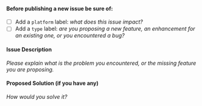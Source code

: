 #### Before publishing a new issue be sure of:
- [ ] Add a `platform` label: _what does this issue impact?_
- [ ] Add a `type` label: _are you proposing a new feature, an enhancement for an existing one, or you encountered a bug?_

#### Issue Description ####

_Please explain what is the problem you encountered, or the missing feature you are proposing._

#### Proposed Solution (if you have any) ####

_How would you solve it?_
